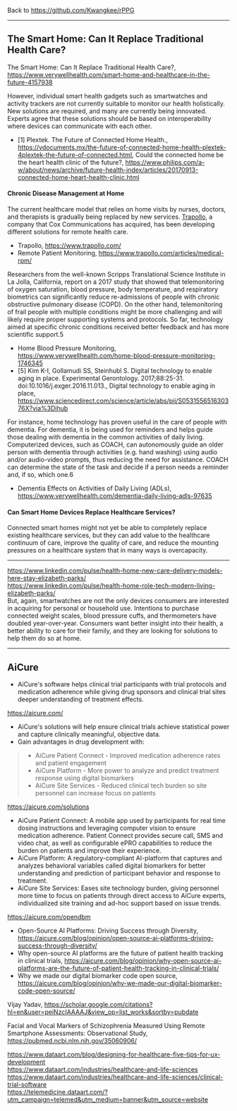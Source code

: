 Back to https://github.com/Kwangkee/rPPG
***


## The Smart Home: Can It Replace Traditional Health Care?   
The Smart Home: Can It Replace Traditional Health Care?, https://www.verywellhealth.com/smart-home-and-healthcare-in-the-future-4157938   

However, individual smart health gadgets such as smartwatches and activity trackers are not currently suitable to monitor our health holistically. New solutions are required, and many are currently being innovated. Experts agree that these solutions should be based on interoperability where devices can communicate with each other.   

- [1] Plextek. The Future of Connected Home Health., https://vdocuments.mx/the-future-of-connected-home-health-plextek-4plextek-the-future-of-connected.html, Could the connected home be the heart health clinic of the future?, https://www.philips.com/a-w/about/news/archive/future-health-index/articles/20170913-connected-home-heart-health-clinic.html  

#### Chronic Disease Management at Home
The current healthcare model that relies on home visits by nurses, doctors, and therapists is gradually being replaced by new services. [Trapollo](https://www.trapollo.com/), a company that Cox Communications has acquired, has been developing different solutions for remote health care.

- Trapollo, https://www.trapollo.com/
- Remote Patient Monitoring, https://www.trapollo.com/articles/medical-rpm/

Researchers from the well-known Scripps Translational Science Institute in La Jolla, California, report on a 2017 study that showed that telemonitoring of oxygen saturation, blood pressure, body temperature, and respiratory biometrics can significantly reduce re-admissions of people with chronic obstructive pulmonary disease (COPD). On the other hand, telemonitoring of frail people with multiple conditions might be more challenging and will likely require proper supporting systems and protocols. So far, technology aimed at specific chronic conditions received better feedback and has more scientific support.5

- Home Blood Pressure Monitoring, https://www.verywellhealth.com/home-blood-pressure-monitoring-1746345
- [5] Kim K-I, Gollamudi SS, Steinhubl S. Digital technology to enable aging in place. Experimental Gerontology. 2017;88:25-31. doi:10.1016/j.exger.2016.11.013., Digital technology to enable aging in place, https://www.sciencedirect.com/science/article/abs/pii/S053155651630376X?via%3Dihub

For instance, home technology has proven useful in the care of people with dementia. For dementia, it is being used for reminders and helps guide those dealing with dementia in the common activities of daily living. Computerized devices, such as COACH, can autonomously guide an older person with dementia through activities (e.g. hand washing) using audio and/or audio-video prompts, thus reducing the need for assistance. COACH can determine the state of the task and decide if a person needs a reminder and, if so, which one.6

- Dementia Effects on Activities of Daily Living (ADLs), https://www.verywellhealth.com/dementia-daily-living-adls-97635  

#### Can Smart Home Devices Replace Healthcare Services?
Connected smart homes might not yet be able to completely replace existing healthcare services, but they can add value to the healthcare continuum of care, improve the quality of care, and reduce the mounting pressures on a healthcare system that in many ways is overcapacity.

***

https://www.linkedin.com/pulse/health-home-new-care-delivery-models-here-stay-elizabeth-parks/   
https://www.linkedin.com/pulse/health-home-role-tech-modern-living-elizabeth-parks/   
But, again, smartwatches are not the only devices consumers are interested in acquiring for personal or household use. Intentions to purchase connected weight scales, blood pressure cuffs, and thermometers have doubled year-over-year. Consumers want better insight into their health, a better ability to care for their family, and they are looking for solutions to help them do so at home.

****
## AiCure
- AiCure's software helps clinical trial participants with trial protocols and medication adherence while giving drug sponsors and clinical trial sites deeper understanding of treatment effects.

https://aicure.com/   
- AiCure's solutions will help ensure clinical trials achieve statistical power and capture clinically meaningful, objective data.
- Gain advantages in drug development with:
>- AiCure Patient Connect - Improved medication adherence rates and patient engagement
>- AiCure Platform - More power to analyze and predict treatment response using digital biomarkers
>- AiCure Site Services - Reduced clinical tech burden so site personnel can increase focus on patients

https://aicure.com/solutions  
- AiCure Patient Connect: A mobile app used by participants for real time dosing instructions and leveraging computer vision to ensure medication adherence. Patient Connect provides secure call, SMS and video chat, as well as configurable ePRO capabilities to reduce the burden on patients and improve their experience.
- AiCure Platform: A regulatory-compliant AI-platform that captures and analyzes behavioral variables called digital biomarkers for better understanding and prediction of participant behavior and response to treatment.
- AiCure Site Services: Eases site technology burden, giving personnel more time to focus on patients through direct access to AiCure experts, individualized site training and ad-hoc support based on issue trends.

https://aicure.com/opendbm
- Open-Source AI Platforms: Driving Success through Diversity, https://aicure.com/blog/opinion/open-source-ai-platforms-driving-success-through-diversity/  
- Why open-source AI platforms are the future of patient health tracking in clinical trials, https://aicure.com/blog/opinion/why-open-source-ai-platforms-are-the-future-of-patient-health-tracking-in-clinical-trials/  
- Why we made our digital biomarker code open source, https://aicure.com/blog/opinion/why-we-made-our-digital-biomarker-code-open-source/    
   
Vijay Yadav, https://scholar.google.com/citations?hl=en&user=peiNzcIAAAAJ&view_op=list_works&sortby=pubdate

Facial and Vocal Markers of Schizophrenia Measured Using Remote Smartphone Assessments: Observational Study, https://pubmed.ncbi.nlm.nih.gov/35060906/

https://www.dataart.com/blog/designing-for-healthcare-five-tips-for-ux-development   
https://www.dataart.com/industries/healthcare-and-life-sciences   
https://www.dataart.com/industries/healthcare-and-life-sciences/clinical-trial-software   
https://telemedicine.dataart.com/?utm_campaign=telemed&utm_medium=banner&utm_source=website   
